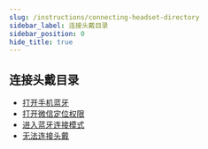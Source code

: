 ```yaml
---
slug: /instructions/connecting-headset-directory
sidebar_label: 连接头戴目录
sidebar_position: 0
hide_title: true
---
```


## 连接头戴目录
* [打开手机蓝牙](/instructions/turn-on-bluetooth)
* [打开微信定位权限](/instructions/enable-location-permission)
* [进入蓝牙连接模式](/instructions/enter-bluetooth-mode)
* [无法连接头戴](/instructions/can-not-connecting-headset)
